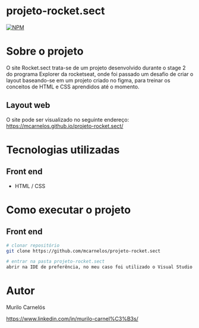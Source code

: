 # projeto-rocket.sect
[![NPM](https://img.shields.io/npm/l/react)](https://github.com/mcarnelos/projeto-rocket.sect/new/master/LICENSE)

# Sobre o projeto

O site Rocket.sect trata-se de um projeto desenvolvido durante o stage 2 do programa Explorer da rocketseat, onde foi passado um desafio de criar o layout baseando-se 
em um projeto criado no figma, para treinar os conceitos de HTML e CSS aprendidos até o momento.

## Layout web
O site pode ser visualizado no seguinte endereço: 
https://mcarnelos.github.io/projeto-rocket.sect/

# Tecnologias utilizadas
## Front end
- HTML / CSS 

# Como executar o projeto

## Front end

```bash
# clonar repositório
git clone https://github.com/mcarnelos/projeto-rocket.sect

# entrar na pasta projeto-rocket.sect
abrir na IDE de preferência, no meu caso foi utilizado o Visual Studio Code.
```

# Autor

Murilo Carnelós

https://www.linkedin.com/in/murilo-carnel%C3%B3s/
